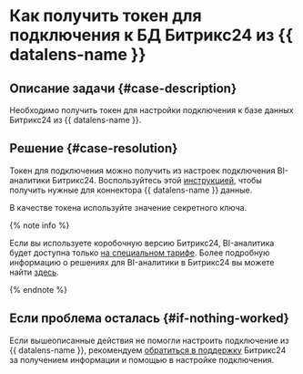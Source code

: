 # Как получить токен для подключения к БД Битрикс24 из {{ datalens-name }}


## Описание задачи {#case-description}

Необходимо получить токен для настройки подключения к базе данных Битрикс24 из {{ datalens-name }}.

## Решение {#case-resolution}

Токен для подключения можно получить из настроек подключения BI-аналитики Битрикс24. Воспользуйтесь этой [инструкцией](https://helpdesk.bitrix24.ru/open/17402692/), чтобы получить нужные для коннектора {{ datalens-name }} данные. 

В качестве токена используйте значение секретного ключа.

{% note info %}

Если вы используете коробочную версию Битрикс24, BI-аналитика будет доступна только [на специальном тарифе](https://helpdesk.bitrix24.ru/open/15702822/). Более подробную информацию о решениях для BI-аналитики в Битрикс24 вы можете найти [здесь](https://helpdesk.bitrix24.ru/open/14888370/).

{% endnote %}

## Если проблема осталась {#if-nothing-worked}

Если вышеописанные действия не помогли настроить подключение из {{ datalens-name }}, рекомендуем [обратиться в поддержку](https://helpdesk.bitrix24.ru/ticket.php) Битрикс24 за получением информации и помощью в настройке подключения.
